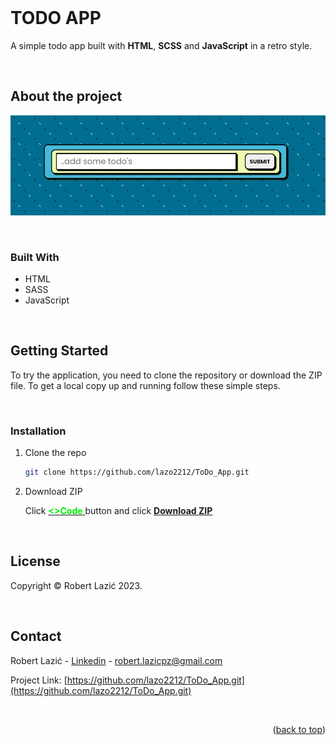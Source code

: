 <br>

<a name="#readme-top"></a>

# TODO APP

A simple todo app built with **HTML**, **SCSS** and **JavaScript** in a retro style.

<br>

<!-- ABOUT THE PROJECT -->

## About the project

![TODO App image](/projectImage.jpg)

<br>

### Built With

- HTML
- SASS
- JavaScript

<br>

<!-- GETTING STARTED -->

## Getting Started

To try the application, you need to clone the repository or download the ZIP file.
To get a local copy up and running follow these simple steps.

<br>

### Installation

1. Clone the repo
   ```sh
   git clone https://github.com/lazo2212/ToDo_App.git
   ```
2. Download ZIP

   Click <a href="https://github.com/lazo2212/ToDo_App"> <font color="gree">**<>Code** </font> </a> button and click <a href="https://github.com/lazo2212/ToDo_App/archive/refs/heads/master.zip"> **Download ZIP** </a>

<br>

<!-- LICENSE -->

## License

Copyright © Robert Lazić 2023.

<br>

<!-- CONTACT -->

## Contact

Robert Lazić - [Linkedin](https://www.linkedin.com/in/robert-lazi%C4%87-927a79266/) - robert.lazicpz@gmail.com

Project Link: [https://github.com/lazo2212/ToDo_App.git](https://github.com/lazo2212/ToDo_App.git)

<br>

<p align="right">(<a href="#readme-top">back to top</a>)</p>
